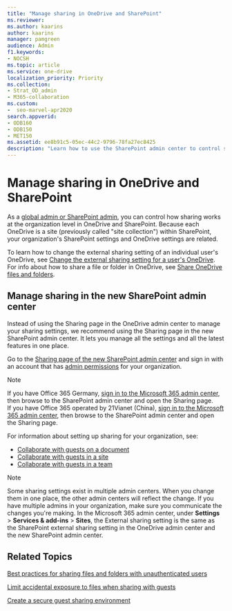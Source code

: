 ```yaml
---
title: "Manage sharing in OneDrive and SharePoint"
ms.reviewer: 
ms.author: kaarins
author: kaarins
manager: pamgreen
audience: Admin
f1.keywords:
- NOCSH
ms.topic: article
ms.service: one-drive
localization_priority: Priority
ms.collection: 
- Strat_OD_admin
- M365-collaboration
ms.custom:
-  seo-marvel-apr2020
search.appverid:
- ODB160
- ODB150
- MET150
ms.assetid: ee8b91c5-05ec-44c2-9796-78fa27ec8425
description: "Learn how to use the SharePoint admin center to control sharing settings for OneDrive and SharePoint."
---
```


# Manage sharing in OneDrive and SharePoint

As a [global admin or SharePoint admin](/sharepoint/sharepoint-admin-role), you can control how sharing works at the organization level in OneDrive and SharePoint. Because each OneDrive is a site (previously called "site collection") within SharePoint, your organization's SharePoint settings and OneDrive settings are related.
  
To learn how to change the external sharing setting of an individual user's OneDrive, see [Change the external sharing setting for a user's OneDrive](user-external-sharing-settings.md). For info about how to share a file or folder in OneDrive, see [Share OneDrive files and folders](https://support.office.com/article/9fcc2f7d-de0c-4cec-93b0-a82024800c07#BKMK_BusinessTab).

## Manage sharing in the new SharePoint admin center

Instead of using the Sharing page in the OneDrive admin center to manage your sharing settings, we recommend using the Sharing page in the new SharePoint admin center. It lets you manage all the settings and all the latest features in one place.

Go to the [Sharing page of the new SharePoint admin center](https://admin.microsoft.com/sharepoint?page=sharing&modern=true) and sign in with an account that has [admin permissions](/sharepoint/sharepoint-admin-role) for your organization.

>[!Note]
>If you have Office 365 Germany, [sign in to the Microsoft 365 admin center](https://go.microsoft.com/fwlink/p/?linkid=848041), then browse to the SharePoint admin center and open the Sharing page. <br>If you have Office 365 operated by 21Vianet (China), [sign in to the Microsoft 365 admin center](https://go.microsoft.com/fwlink/p/?linkid=850627), then browse to the SharePoint admin center and open the Sharing page.

For information about setting up sharing for your organization, see:

- [Collaborate with guests on a document](https://docs.microsoft.com/Office365/Enterprise/collaborate-on-documents)
- [Collaborate with guests in a site](https://docs.microsoft.com/Office365/Enterprise/collaborate-in-a-site)
- [Collaborate with guests in a team](https://docs.microsoft.com/Office365/Enterprise/collaborate-as-a-team)
  
> [!NOTE]
> Some sharing settings exist in multiple admin centers. When you change them in one place, the other admin centers will reflect the change. If you have multiple admins in your organization, make sure you communicate the changes you're making. In the Microsoft 365 admin center, under **Settings** \> **Services &amp; add-ins** \> **Sites**, the External sharing setting is the same as the SharePoint external sharing setting in the OneDrive admin center and the new SharePoint admin center. 
  
## Related Topics

[Best practices for sharing files and folders with unauthenticated users](https://docs.microsoft.com/Office365/Enterprise/best-practices-anonymous-sharing)

[Limit accidental exposure to files when sharing with guests](https://docs.microsoft.com/Office365/Enterprise/sharing-limit-accidental-exposure)

[Create a secure guest sharing environment](https://docs.microsoft.com/Office365/Enterprise/create-a-secure-guest-sharing-environment)
